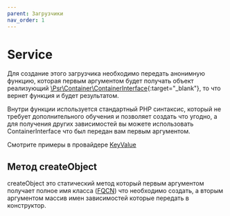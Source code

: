 ```yaml
---
parent: Загрузчики
nav_order: 1
---
```


# Service

Для создание этого загрузчика необходимо передать анонимную функцию, которая первым аргументом будет получать объект 
реализующий [\Psr\Container\ContainerInterface](https://www.php-fig.org/psr/psr-11/){:target="_blank"}, то что вернет 
функция и будет результатом.

Внутри функции используется стандартный PHP синтаксис, который не требует дополнительного обучения и позволяет создать 
что угодно, а для получения других зависимостей вы можете использовать ContainerInterface что был передан вам первым 
аргументом.

Смотрите примеры в провайдере [KeyValue](../provider/key-value.md#keyvalue-и-loaderinterface)

## Метод createObject

createObject это статический метод который первым аргументом получает полное имя класса 
([FQCN](https://lmgtfy.com/?q=php+fqcn)) что необходимо создать, а вторым аргументом массив имен зависимостей которые 
передать в конструктор.

